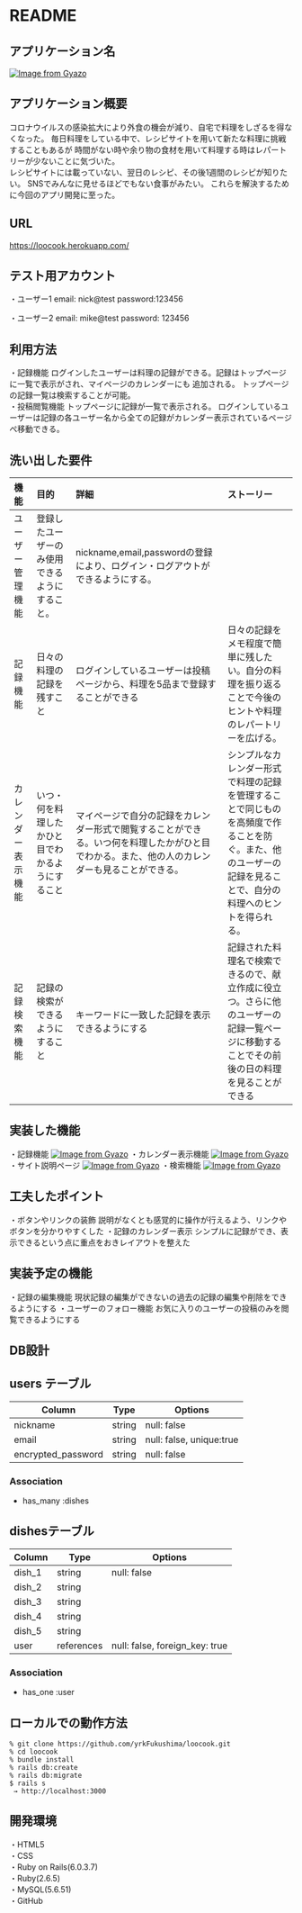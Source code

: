 # README

## アプリケーション名
[![Image from Gyazo](https://i.gyazo.com/99716dc402d60c99e90a1ffe5cf6bd82.png)](https://gyazo.com/99716dc402d60c99e90a1ffe5cf6bd82)

## アプリケーション概要
 コロナウイルスの感染拡大により外食の機会が減り、自宅で料理をしざるを得なくなった。
 毎日料理をしている中で、レシピサイトを用いて新たな料理に挑戦することもあるが
 時間がない時や余り物の食材を用いて料理する時はレパートリーが少ないことに気づいた。<br>
  レシピサイトには載っていない、翌日のレシピ、その後1週間のレシピが知りたい。
 SNSでみんなに見せるほどでもない食事がみたい。
 これらを解決するために今回のアプリ開発に至った。

## URL
https://loocook.herokuapp.com/
## テスト用アカウント
・ユーザー1
email: nick@test
password:123456
  
・ユーザー2
email: mike@test
password: 123456
## 利用方法
・記録機能
ログインしたユーザーは料理の記録ができる。記録はトップページに一覧で表示がされ、マイページのカレンダーにも
追加される。
トップページの記録一覧は検索することが可能。<br>
・投稿閲覧機能
トップページに記録が一覧で表示される。
ログインしているユーザーは記録の各ユーザー名から全ての記録がカレンダー表示されているページぺ移動できる。


## 洗い出した要件 

| 機能 | 目的 | 詳細 | ストーリー |
| :---- | :---- | :----| :---- |
| ユーザー管理機能 | 登録したユーザーのみ使用できるようにすること。| nickname,email,passwordの登録により、ログイン・ログアウトができるようにする。 ||
|記録機能|日々の料理の記録を残すこと|ログインしているユーザーは投稿ページから、料理を5品まで登録することができる|日々の記録をメモ程度で簡単に残したい。自分の料理を振り返ることで今後のヒントや料理のレパートリーを広げる。|
|カレンダー表示機能|いつ・何を料理したかひと目でわかるようにすること|マイページで自分の記録をカレンダー形式で閲覧することができる。いつ何を料理したかがひと目でわかる。また、他の人のカレンダーも見ることができる。| シンプルなカレンダー形式で料理の記録を管理することで同じものを高頻度で作ることを防ぐ。また、他のユーザーの記録を見ることで、自分の料理へのヒントを得られる。|
|記録検索機能|記録の検索ができるようにすること|キーワードに一致した記録を表示できるようにする|記録された料理名で検索できるので、献立作成に役立つ。さらに他のユーザーの記録一覧ページに移動することでその前後の日の料理を見ることができる|



## 実装した機能
・記録機能
[![Image from Gyazo](https://i.gyazo.com/b1f62d27d2fe28de095e913145ed2432.gif)](https://gyazo.com/b1f62d27d2fe28de095e913145ed2432)
・カレンダー表示機能
[![Image from Gyazo](https://i.gyazo.com/7f30fe8cc12a172c719c754abad6ad5f.gif)](https://gyazo.com/7f30fe8cc12a172c719c754abad6ad5f)
・サイト説明ページ
[![Image from Gyazo](https://i.gyazo.com/6142e27f158d7e3e5df40ea813e69ec6.gif)](https://gyazo.com/6142e27f158d7e3e5df40ea813e69ec6)
・検索機能
[![Image from Gyazo](https://i.gyazo.com/566cc3616f4ec767d958c09b8bc7ab38.gif)](https://gyazo.com/566cc3616f4ec767d958c09b8bc7ab38)
## 工夫したポイント
・ボタンやリンクの装飾
説明がなくとも感覚的に操作が行えるよう、リンクやボタンを分かりやすくした
・記録のカレンダー表示
シンプルに記録ができ、表示できるという点に重点をおきレイアウトを整えた
## 実装予定の機能
・記録の編集機能
現状記録の編集ができないの過去の記録の編集や削除をできるようにする
・ユーザーのフォロー機能
お気に入りのユーザーの投稿のみを閲覧できるようにする
## DB設計

## users テーブル

| Column             | Type   | Options                 |
| ------------------ | ------ | ----------------------- |
| nickname           | string | null: false             |
| email              | string | null: false, unique:true|
| encrypted_password | string | null: false             |

### Association
- has_many :dishes


## dishesテーブル
| Column             | Type   | Options                            |
| ------------------ | ------ | ---------------------------------- |
| dish_1             | string | null: false                        |
| dish_2             | string |                                    |
| dish_3             | string |                                    |
| dish_4             | string |                                    |
| dish_5             | string |                                    |
| user               | references | null: false, foreign_key: true |

### Association
- has_one :user

## ローカルでの動作方法
```
% git clone https://github.com/yrkFukushima/loocook.git
% cd loocook
% bundle install
% rails db:create
% rails db:migrate
$ rails s
 → http://localhost:3000
``` 

## 開発環境
・HTML5<br>
・CSS<br>
・Ruby on Rails(6.0.3.7)<br>
・Ruby(2.6.5)<br>
・MySQL(5.6.51)<br>
・GitHub